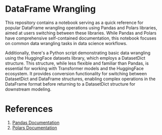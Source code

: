# DataFrame Wrangling

This repository contains a notebook serving as a quick reference for popular DataFrame wrangling operations using Pandas and Polars libraries, aimed at users switching between these libraries. While Pandas and Polars have comprehensive self-contained documentation, this notebook focuses on common data wrangling tasks in data science workflows.

Additionally, there's a Python script demonstrating basic data wrangling using the HuggingFace datasets library, which employs a DatasetDict structure. This structure, while less flexible and familiar than Pandas, is essential for working with Transformer models and the HuggingFace ecosystem. It provides conversion functionality for switching between DatasetDict and DataFrame structures, enabling complex operations in the DataFrame format before returning to a DatasetDict structure for downstream modeling.

# References

1. [Pandas Documentation](https://pandas.pydata.org/docs/reference/index.html)
2. [Polars Documentation](https://pola-rs.github.io/polars/py-polars/html/reference/index.html)
